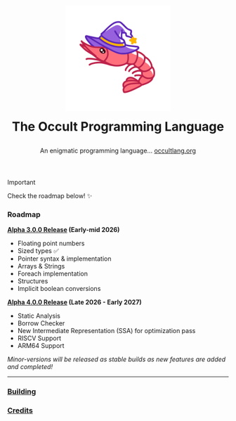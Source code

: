 <div align="center" style="display: grid; place-items: center; gap: 10px;">
  <a href="https://occultlang.org/" target="_blank">
    <img src="mascot.svg" width="240" alt="Occult Logo">
  </a>
  <h1 style="margin: 5px;">The Occult Programming Language</h1>
  <p align="center">An enigmatic programming language... <a href="https://occultlang.org" target="_blank">occultlang.org</a></p> <br>
</div>

> [!IMPORTANT]
> Check the roadmap below! ✨ 

### Roadmap
**<ins>Alpha 3.0.0 Release</ins> (Early-mid 2026)**
- Floating point numbers
- Sized types :white_check_mark: 
- Pointer syntax & implementation
- Arrays & Strings
- Foreach implementation
- Structures
- Implicit boolean conversions

**<ins>Alpha 4.0.0 Release</ins> (Late 2026 - Early 2027)**
- Static Analysis 
- Borrow Checker
- New Intermediate Representation (SSA) for optimization pass
- RISCV Support
- ARM64 Support

*Minor-versions will be released as stable builds as new features are added and completed!*

_____________________________________________________________________________

### [Building](https://github.com/occultlang/occult/blob/main/BUILDING.md)
### [Credits](https://github.com/occultlang/occult/blob/main/CREDITS.md)
